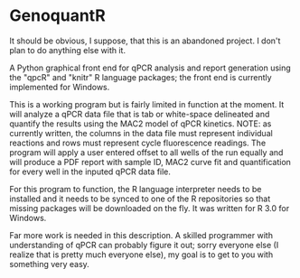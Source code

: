 GenoquantR
==========

It should be obvious, I suppose, that this is an abandoned project. I don't plan to do anything else with it. 

A Python graphical front end for qPCR analysis and report generation using the "qpcR" and "knitr" R language packages; the front end is currently implemented for Windows.

This is a working program but is fairly limited in function at the moment. It will analyze a qPCR data file that is tab or white-space delineated and quantify the results using the MAC2 model of qPCR kinetics. NOTE: as currently written, the columns in the data file must represent individual reactions and rows must represent cycle fluorescence readings. The program will apply a user entered offset to all wells of the run equally and will produce a PDF report with sample ID, MAC2 curve fit and quantification for every well in the inputed qPCR data file.

For this program to function, the R language interpreter needs to be installed and it needs to be synced to one of the R repositories so that missing packages will be downloaded on the fly. It was written for R 3.0 for Windows.

Far more work is needed in this description. A skilled programmer with understanding of qPCR can probably figure it out; sorry everyone else (I realize that is pretty much everyone else), my goal is to get to you with something very easy. 

